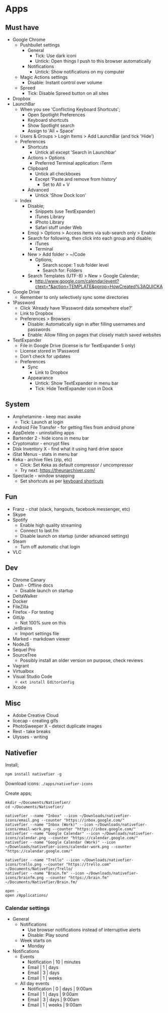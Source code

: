 # Apps

## Must have

* Google Chrome
  * Pushbullet settings
    * General
      * Tick: Use dark iconi
      * Untick: Open things I push to this browser automatically
    * Notifications
      * Untick: Show notifications on my computer
  * Magic Actions settings
    * Disable: Instant control over volume
  * Spreed
    * Tick: Disable Spreed button on all sites
* Dropbox
* LaunchBar
  * When you see 'Conflicting Keyboard Shortcuts';
    * Open Spotlight Preferences
    * Keyboard shortcuts
    * Show Spotlight search
    * Assign to 'All + Space'
  * Users & Groups > Login Items > Add LaunchBar (and tick 'Hide')
  * Preferences
    * Shortcuts
      * Untick all except 'Search in Launchbar'
    * Actions > Options
      * Preferred Terminal application: iTerm
    * Clipboard
      * Untick all checkboxes
      * Except 'Paste and remove from history'
        * Set to All + V
    * Advanced
      * Untick 'Show Dock Icon'
  * Index
    * Disable;
      * Snippets (use TextExpander)
      * iTunes Library
      * iPhoto Library
      * Safari stuff under Web
    * Emoji > Options > Access items via sub-search only > Enable
    * Search for following, then click into each group and disable;
      * iTunes
      * Terminal
    * New > Add folder > ~/Code
      * Options;
        * Search scope: 1 sub folder level
        * Search for: Folders
    * Search Templates (UTF-8) > New > Google Calendar;
      * http://www.google.com/calendar/event?ctext=*&action=TEMPLATE&pprop=HowCreated%3AQUICKA
* Google Drive
  * Remember to only selectively sync some directories
* 1Password
  * Click 'Already have 1Password data somewhere else?'
  * Link to Dropbox
  * Preferences > Browsers
    * Disable: Automatically sign in after filling usernames and passwords
    * Enable: Allow filling on pages that closely match saved websites
* TextExpander
  * File in Google Drive (license is for TextExpander 5 only)
  * License stored in 1Password
  * Don't check for updates
  * Preferences
    * Sync
      * Link to Dropbox
    * Appearance
      * Untick: Show TextExpander in menu bar
      * Tick: Hide TextExpander icon in Dock

## System

* Amphetamine - keep mac awake
  * Tick: Launch at login
* Android File Transfer - for getting files from android phone
* AppDelete - uninstalling apps
* Bartender 2 - hide icons in menu bar
* Cryptomator - encrypt files
* Disk Inventory X - find what it using hard drive space
* iStat Menus - stats in menu bar
* Keka - archive files (zip, etc)
  * Click: Set Keka as default compressor / uncompressor
  * Try next: https://theunarchiver.com/
* Spectacle - window snapping
  * Set shortcuts as per [keyboard shortcuts](/misc/keyboard-shortcuts.md)

## Fun

* Franz - chat (slack, hangouts, facebook messenger, etc)
* Skype
* Spotify
  * Enable high quality streaming
  * Connect to last.fm
  * Disable launch on startup (under advanced settings)
* Steam
  * Turn off automatic chat login
* VLC

## Dev

* Chrome Canary
* Dash - Offline docs
  * Disable launch on startup
* DeltaWalker
* Docker
* FileZilla
* Firefox - For testing
* GitUp
  * Not 100% sure on this
* JetBrains
  * Import settings file
* Marked - markdown viewer
* NodeJS
* Sequel Pro
* SourceTree
  * Possibly install an older version on purpose, check reviews
* Vagrant
* Virtualbox
* Visual Studio Code
  * `ext install EditorConfig`
* Xcode

## Misc

* Adobe Creative Cloud
* licecap - creating gifs
* PhotoSweeper X - detect duplicate images
* Rest - take breaks
* Ulysses - writing

## Nativefier

Install;

    npm install nativefier -g

Download icons: `./apps/nativefier-icons`

Create apps;

    mkdir ~/Documents/Nativefier/
    cd ~/Documents/Nativefier/

    nativefier --name "Inbox" --icon ~/Downloads/nativefier-icons/email.png --counter "https://inbox.google.com/"
    nativefier --name "Inbox (Work)" --icon ~/Downloads/nativefier-icons/email-work.png --counter "https://inbox.google.com/"
    nativefier --name "Google Calendar" --icon ~/Downloads/nativefier-icons/calendar.png --counter "https://calendar.google.com/"
    nativefier --name "Google Calendar (Work)" --icon ~/Downloads/nativefier-icons/calendar-work.png --counter "https://calendar.google.com/"

    nativefier --name "Trello" --icon ~/Downloads/nativefier-icons/trello.png --counter "https://trello.com" ~/Documents/Nativefier/Trello/
    nativefier --name "Brain.fm" --icon ~/Downloads/nativefier-icons/brainfm.png --counter "https://brain.fm" ~/Documents/Nativefier/Brain.fm/

    open .
    open /Applications/

### Calendar settings

* General
  * Notifications
    * Use browser notifications instead of interruptive alerts
    * Disable: Play sound
  * Week starts on
    * Monday
* Notifications
  * Events
    * Notification | 10 | minutes
    * Email | 1 | days
    * Email | 3 | days
    * Email | 1 | weeks
  * All day events
    * Notification | 0 | days | 9:00am
    * Email | 1 | days | 9:00am
    * Email | 3 | days | 9:00am
    * Email | 1 | weeks | 9:00am
